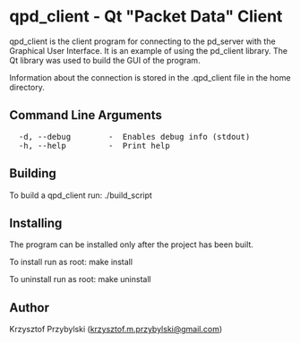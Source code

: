 qpd_client - Qt "Packet Data" Client
====================================
qpd_client is the client program for connecting to the pd_server with the Graphical User Interface.
It is an example of using the pd_client library.
The Qt library was used to build the GUI of the program.

Information about the connection is stored in the .qpd_client file in the home directory.


Command Line Arguments
----------------------
<pre>
  -d, --debug        -  Enables debug info (stdout)
  -h, --help         -  Print help
</pre>


Building
--------
To build a qpd_client run:   ./build_script


Installing
----------
The program can be installed only after the project has been built.

To install run as root:   make install

To uninstall run as root:   make uninstall


Author
------
Krzysztof Przybylski (krzysztof.m.przybylski@gmail.com)
